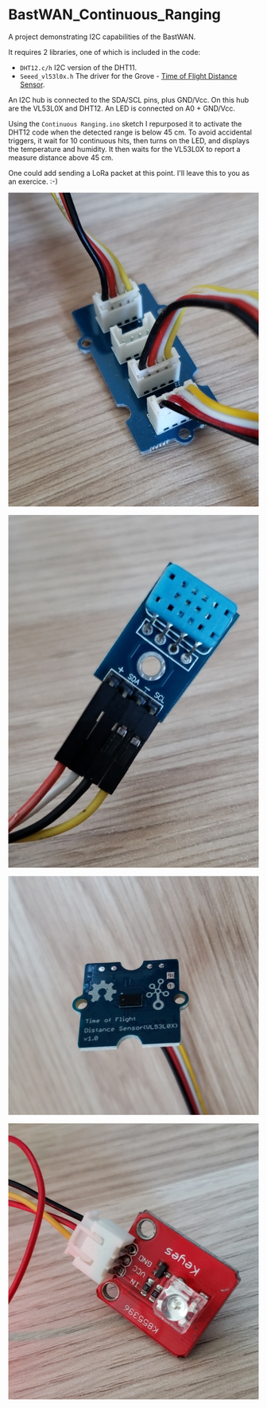 # BastWAN_Continuous_Ranging

A project demonstrating I2C capabilities of the BastWAN.

It requires 2 libraries, one of which is included in the code:

* `DHT12.c/h` I2C version of the DHT11.
* `Seeed_vl53l0x.h` The driver for the Grove - [Time of Flight Distance Sensor](https://wiki.seeedstudio.com/Grove-Time_of_Flight_Distance_Sensor-VL53L0X/).

An I2C hub is connected to the SDA/SCL pins, plus GND/Vcc. On this hub are the VL53L0X and DHT12. An LED is connected on A0 + GND/Vcc.

Using the `Continuous Ranging.ino` sketch I repurposed it to activate the DHT12 code when the detected range is below 45 cm. To avoid accidental triggers, it wait for 10 continuous hits, then turns on the LED, and displays the temperature and humidity. It then waits for the VL53L0X to report a measure distance above 45 cm.

One could add sending a LoRa packet at this point. I'll leave this to you as an exercice. :-)

![I2C Hub](photos/I2C_Hub.jpg)

![DHT12](photos/DHT12.jpg)

![VL53L0X](photos/VL53L0X.jpg)

![Green LED](photos/Green_LED.jpg)
